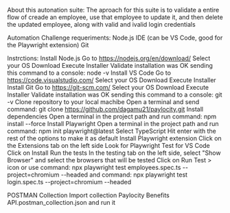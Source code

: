 
About this autonation suite:
  The aproach for this suite is to validate a entire flow of creade an employee, use that employee to update it, and then delete the updated employee, along with valid and ivalid login credentials

Automation Challenge requeriments:
  Node.js 
  IDE (can be VS Code, good for the Playwright extension)
  Git

Instrctions:
  Install Node.js
    Go to https://nodejs.org/en/download/
    Select your OS
    Download
    Execute Installer
    Validate installation was OK sending this command to a console: node -v
  Install VS Code
    Go to https://code.visualstudio.com/ 
    Select your OS
    Download
    Execute Installer
  Install Git
    Go to https://git-scm.com/ 
    Select your OS
    Download
    Execute Installer
    Validate installation was OK sending this command to a console: git -v
  Clone repository to your local machibe
    Open a terminal and send command: git clone https://github.com/dagamu21/paylocity.git
  Install dependencies
    Open a terminal in the project path and run command: npm install --force
  Install Playwright
    Open a terminal in the project path and run command: npm init playwright@latest
    Select TypeScript
    Hit enter with the rest of the options to make it as default
  Install Playwright extension
    Click on the Extensions tab on the left side
    Look for Playwright Test for VS Code
    Click on Install
  Run the tests
    In the testing tab on the left side, select "Show Browser" and select the browsers that will be tested
    Click on Run Test > icon 
    or use command: npx playwright test employees.spec.ts --project=chromium --headed
    and command: npx playwright test login.spec.ts --project=chromium --headed

POSTMAN Collection
  Import collection Paylocity Benefits API.postman_collection.json and run it





    
